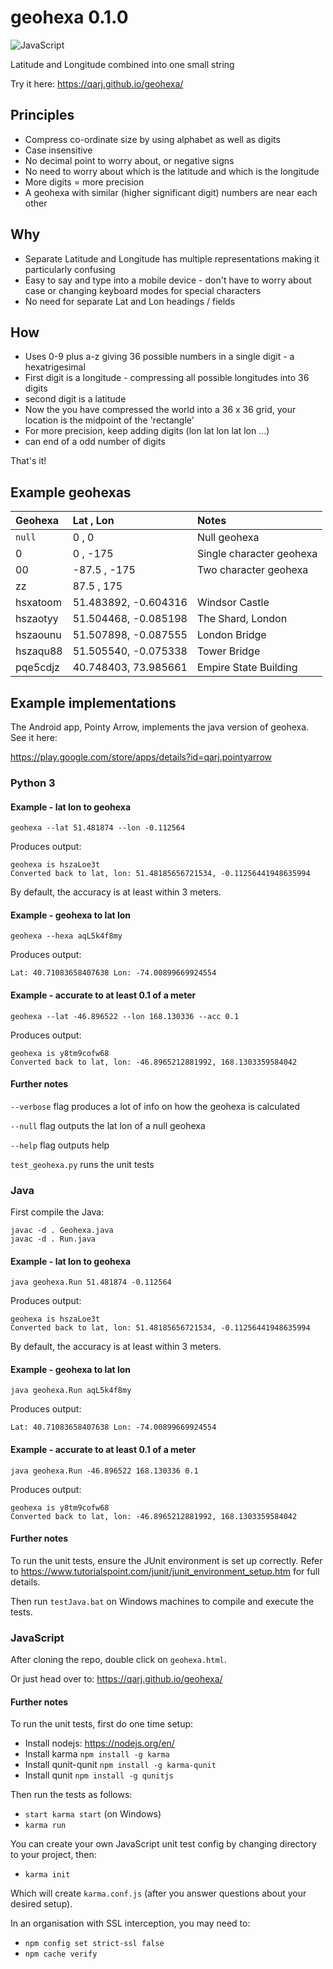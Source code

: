 # geohexa 0.1.0

![JavaScript](https://github.com/Qarj/geohexa/actions/workflows/JavaScript.yml/badge.svg)

Latitude and Longitude combined into one small string

Try it here: https://qarj.github.io/geohexa/

## Principles

-   Compress co-ordinate size by using alphabet as well as digits
-   Case insensitive
-   No decimal point to worry about, or negative signs
-   No need to worry about which is the latitude and which is the longitude
-   More digits = more precision
-   A geohexa with similar (higher significant digit) numbers are near each other

## Why

-   Separate Latitude and Longitude has multiple representations making it particularly confusing
-   Easy to say and type into a mobile device - don't have to worry about case or changing keyboard modes for special characters
-   No need for separate Lat and Lon headings / fields

## How

-   Uses 0-9 plus a-z giving 36 possible numbers in a single digit - a hexatrigesimal
-   First digit is a longitude - compressing all possible longitudes into 36 digits
-   second digit is a latitude
-   Now the you have compressed the world into a 36 x 36 grid, your location is the midpoint of the 'rectangle'
-   For more precision, keep adding digits (lon lat lon lat lon ...)
-   can end of a odd number of digits

That's it!

## Example geohexas

| Geohexa  | Lat , Lon            | Notes                    |
| :------- | :------------------- | :----------------------- |
| `null`   | 0 , 0                | Null geohexa             |
| 0        | 0 , -175             | Single character geohexa |
| 00       | -87.5 , -175         | Two character geohexa    |
| zz       | 87.5 , 175           |
| hsxatoom | 51.483892, -0.604316 | Windsor Castle           |
| hszaotyy | 51.504468, -0.085198 | The Shard, London        |
| hszaounu | 51.507898, -0.087555 | London Bridge            |
| hszaqu88 | 51.505540, -0.075338 | Tower Bridge             |
| pqe5cdjz | 40.748403, 73.985661 | Empire State Building    |

## Example implementations

The Android app, Pointy Arrow, implements the java version of geohexa. See it here:

https://play.google.com/store/apps/details?id=qarj.pointyarrow

### Python 3

#### Example - lat lon to geohexa

`geohexa --lat 51.481874 --lon -0.112564`

Produces output:

```
geohexa is hszaLoe3t
Converted back to lat, lon: 51.48185656721534, -0.11256441948635994
```

By default, the accuracy is at least within 3 meters.

#### Example - geohexa to lat lon

`geohexa --hexa aqL5k4f8my`

Produces output:

```
Lat: 40.71083658407638 Lon: -74.00899669924554
```

#### Example - accurate to at least 0.1 of a meter

`geohexa --lat -46.896522 --lon 168.130336 --acc 0.1`

Produces output:

```
geohexa is y8tm9cofw68
Converted back to lat, lon: -46.8965212881992, 168.1303359584042
```

#### Further notes

`--verbose` flag produces a lot of info on how the geohexa is calculated

`--null` flag outputs the lat lon of a null geohexa

`--help` flag outputs help

`test_geohexa.py` runs the unit tests

### Java

First compile the Java:

```
javac -d . Geohexa.java
javac -d . Run.java
```

#### Example - lat lon to geohexa

`java geohexa.Run 51.481874 -0.112564`

Produces output:

```
geohexa is hszaLoe3t
Converted back to lat, lon: 51.48185656721534, -0.11256441948635994
```

By default, the accuracy is at least within 3 meters.

#### Example - geohexa to lat lon

`java geohexa.Run aqL5k4f8my`

Produces output:

```
Lat: 40.71083658407638 Lon: -74.00899669924554
```

#### Example - accurate to at least 0.1 of a meter

`java geohexa.Run -46.896522 168.130336 0.1`

Produces output:

```
geohexa is y8tm9cofw68
Converted back to lat, lon: -46.8965212881992, 168.1303359584042
```

#### Further notes

To run the unit tests, ensure the JUnit environment is set up correctly. Refer to
https://www.tutorialspoint.com/junit/junit_environment_setup.htm for full details.

Then run `testJava.bat` on Windows machines to compile and execute the tests.

### JavaScript

After cloning the repo, double click on `geohexa.html`.

Or just head over to: https://qarj.github.io/geohexa/

#### Further notes

To run the unit tests, first do one time setup:

-   Install nodejs: https://nodejs.org/en/
-   Install karma `npm install -g karma`
-   Install qunit-qunit `npm install -g karma-qunit`
-   Install qunit `npm install -g qunitjs`

Then run the tests as follows:

-   `start karma start` (on Windows)
-   `karma run`

You can create your own JavaScript unit test config by changing directory to your project, then:

-   `karma init`

Which will create `karma.conf.js` (after you answer questions about your desired setup).

In an organisation with SSL interception, you may need to:

-   `npm config set strict-ssl false`
-   `npm cache verify`
